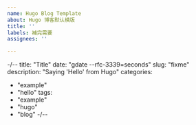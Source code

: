 ```yaml
---
name: Hugo Blog Template
about: Hugo 博客默认模版
title: ''
labels: 補完需要
assignees: ''

---
```


-/--
title: "Title"
date: "gdate --rfc-3339=seconds"
slug: "fixme"
description: "Saying 'Hello' from Hugo"
categories:
  - "example"
  - "hello"
tags:
  - "example"
  - "hugo"
  - "blog"
-/--
<!-- 20200501-about-program-design-for-work.md -->
